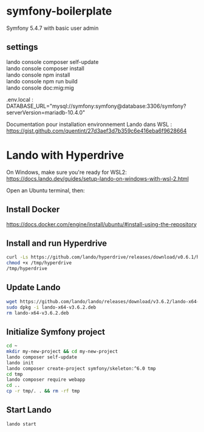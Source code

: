 # symfony-boilerplate
Symfony 5.4.7 with basic user admin

## settings

lando console composer self-update <br />
lando console composer install <br />
lando console npm install <br />
lando console npm run build <br />
lando console doc:mig:mig <br />

.env.local : DATABASE_URL="mysql://symfony:symfony@database:3306/symfony?serverVersion=mariadb-10.4.0"



Documentation pour installation environnement Lando dans WSL :
https://gist.github.com/quentint/27d3aef3d7b359c6e416eba6f9628664

# Lando with Hyperdrive

On Windows, make sure you're ready for WSL2: https://docs.lando.dev/guides/setup-lando-on-windows-with-wsl-2.html

Open an Ubuntu terminal, then:

## Install Docker

https://docs.docker.com/engine/install/ubuntu/#install-using-the-repository

## Install and run Hyperdrive

```sh
curl -Ls https://github.com/lando/hyperdrive/releases/download/v0.6.1/hyperdrive > /tmp/hyperdrive
chmod +x /tmp/hyperdrive
/tmp/hyperdrive
```

## Update Lando

```sh
wget https://github.com/lando/lando/releases/download/v3.6.2/lando-x64-v3.6.2.deb
sudo dpkg -i lando-x64-v3.6.2.deb
rm lando-x64-v3.6.2.deb
```

## Initialize Symfony project

```sh
cd ~
mkdir my-new-project && cd my-new-project
lando composer self-update
lando init
lando composer create-project symfony/skeleton:^6.0 tmp
cd tmp
lando composer require webapp
cd ..
cp -r tmp/. . && rm -rf tmp
```

## Start Lando

```sh
lando start
```
